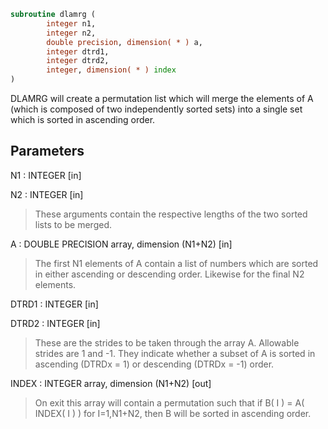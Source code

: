 ```fortran
subroutine dlamrg (
        integer n1,
        integer n2,
        double precision, dimension( * ) a,
        integer dtrd1,
        integer dtrd2,
        integer, dimension( * ) index
)
```

DLAMRG will create a permutation list which will merge the elements
of A (which is composed of two independently sorted sets) into a
single set which is sorted in ascending order.

## Parameters
N1 : INTEGER [in]

N2 : INTEGER [in]
> These arguments contain the respective lengths of the two
> sorted lists to be merged.

A : DOUBLE PRECISION array, dimension (N1+N2) [in]
> The first N1 elements of A contain a list of numbers which
> are sorted in either ascending or descending order.  Likewise
> for the final N2 elements.

DTRD1 : INTEGER [in]

DTRD2 : INTEGER [in]
> These are the strides to be taken through the array A.
> Allowable strides are 1 and -1.  They indicate whether a
> subset of A is sorted in ascending (DTRDx = 1) or descending
> (DTRDx = -1) order.

INDEX : INTEGER array, dimension (N1+N2) [out]
> On exit this array will contain a permutation such that
> if B( I ) = A( INDEX( I ) ) for I=1,N1+N2, then B will be
> sorted in ascending order.
